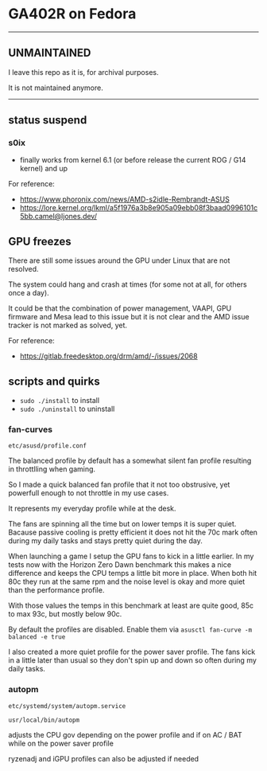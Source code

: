 # GA402R on Fedora

---

## UNMAINTAINED

I leave this repo as it is, for archival purposes.

It is not maintained anymore.

---

## status suspend

### s0ix

- finally works from kernel 6.1 (or before release the current ROG / G14 kernel) and up

For reference:

- https://www.phoronix.com/news/AMD-s2idle-Rembrandt-ASUS
- https://lore.kernel.org/lkml/a5f1976a3b8e905a09ebb08f3baad0996101c5bb.camel@ljones.dev/

## GPU freezes

There are still some issues around the GPU under Linux that are not resolved.

The system could hang and crash at times (for some not at all, for others once a day).

It could be that the combination of power management, VAAPI, GPU firmware and Mesa lead to this issue but it is not clear and the AMD issue tracker is not marked as solved, yet.

For reference:

- https://gitlab.freedesktop.org/drm/amd/-/issues/2068

## scripts and quirks

- `sudo ./install` to install
- `sudo ./uninstall` to uninstall

### fan-curves

`etc/asusd/profile.conf`

The balanced profile by default has a somewhat silent fan profile resulting in throttlling when gaming.

So I made a quick balanced fan profile that it not too obstrusive, yet powerfull enough to not throttle in my use cases.

It represents my everyday profile while at the desk.

The fans are spinning all the time but on lower temps it is super quiet.
Bacause passive cooling is pretty efficient it does not hit the 70c mark often during my daily tasks and stays pretty quiet during the day.

When launching a game I setup the GPU fans to kick in a little earlier.
In my tests now with the Horizon Zero Dawn benchmark this makes a nice difference and keeps the CPU temps a little bit more in place.
When both hit 80c they run at the same rpm and the noise level is okay and more quiet than the performance profile.

With those values the temps in this benchmark at least are quite good, 85c to max 93c, but mostly below 90c.

By default the profiles are disabled. Enable them via `asusctl fan-curve -m balanced -e true`

I also created a more quiet profile for the power saver profile. The fans kick in a little later than usual so they don't spin up and down so often during my daily tasks.

### autopm

`etc/systemd/system/autopm.service`

`usr/local/bin/autopm`

adjusts the CPU gov depending on the power profile and if on AC / BAT while on the power saver profile

ryzenadj and iGPU profiles can also be adjusted if needed

